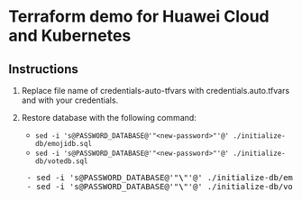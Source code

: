 # Terraform demo for Huawei Cloud and Kubernetes

## Instructions

1. Replace file name of credentials-auto-tfvars with credentials.auto.tfvars and with your credentials.
2. Restore database with the following command:
    - ``sed -i 's@PASSWORD_DATABASE@'"<new-password>"'@' ./initialize-db/emojidb.sql``
    - ``sed -i 's@PASSWORD_DATABASE@'"<new-password>"'@' ./initialize-db/votedb.sql``

    <pre>
    - sed -i 's@PASSWORD_DATABASE@'"<b>\<new-password\></b>"'@' ./initialize-db/emojidb.sql
    - sed -i 's@PASSWORD_DATABASE@'"<b>\<new-password\></b>"'@' ./initialize-db/votedb.sql
    </pre>